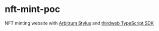 # nft-mint-poc

NFT minting website with [Arbitrum Stylus](https://arbitrum.io/stylus) and [thirdweb TypeScript SDK](https://portal.thirdweb.com/typescript/v4)
